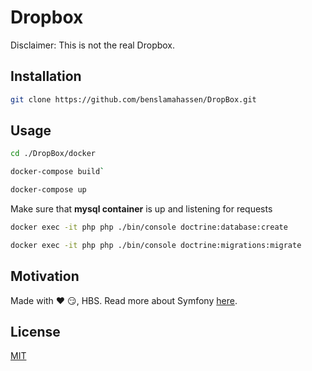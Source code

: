 # Dropbox
Disclaimer: This is not the real Dropbox.

## Installation

```bash
git clone https://github.com/benslamahassen/DropBox.git
```

## Usage

```bash
cd ./DropBox/docker
```

```bash
docker-compose build`
```

```bash
docker-compose up
```
Make sure that **mysql container** is up and listening for requests
```bash
docker exec -it php php ./bin/console doctrine:database:create
```

```bash
docker exec -it php php ./bin/console doctrine:migrations:migrate
```

## Motivation
Made with :heart: :smirk:, HBS.
Read more about Symfony [here](https://www.symfony.com/doc/current/index.html).

## License
[MIT](https://choosealicense.com/licenses/mit/)
